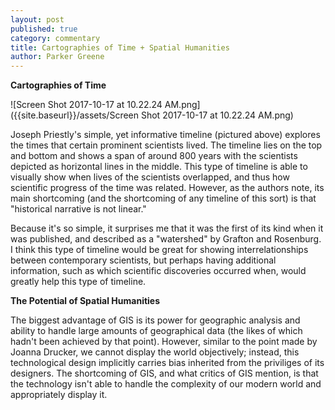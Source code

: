 ```yaml
---
layout: post
published: true
category: commentary
title: Cartographies of Time + Spatial Humanities
author: Parker Greene
---
```


**Cartographies of Time**

![Screen Shot 2017-10-17 at 10.22.24 AM.png]({{site.baseurl}}/assets/Screen Shot 2017-10-17 at 10.22.24 AM.png)

Joseph Priestly's simple, yet informative timeline (pictured above) explores the times that certain prominent scientists lived. The timeline lies on the top and bottom and shows a span of around 800 years with the scientists depicted as horizontal lines in the middle. This type of timeline is able to visually show when lives of the scientists overlapped, and thus how scientific progress of the time was related. However, as the authors note, its main shortcoming (and the shortcoming of any timeline of this sort) is that "historical narrative is not linear."

Because it's so simple, it surprises me that it was the first of its kind when it was published, and described as a "watershed" by Grafton and Rosenburg. I think this type of timeline would be great for showing interrelationships between contemporary scientists, but perhaps having additional information, such as which scientific discoveries occurred when, would greatly help this type of timeline.

**The Potential of Spatial Humanities**

The biggest advantage of GIS is its power for geographic analysis and ability to handle large amounts of geographical data (the likes of which hadn't been achieved by that point). However, similar to the point made by Joanna Drucker, we cannot display the world objectively; instead, this technological design implicitly carries bias inherited from the priviliges of its designers. The shortcoming of GIS, and what critics of GIS mention, is that the technology isn't able to handle the complexity of our modern world and appropriately display it.
